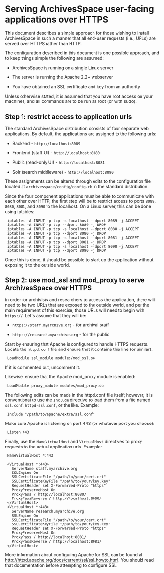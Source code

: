# Serving ArchivesSpace user-facing applications over HTTPS

This document describes a simple approach for those wishing to install
ArchivesSpace in such a manner that all end-user requests (i.e., URLs)
are served over HTTPS rather than HTTP.

The configuration described in this document is one possible approach,
and to keep things simple the following are assumed:

  * ArchivesSpace is running on a single Linux server

  * The server is running the Apache 2.2+ webserver

  * You have obtained an SSL certificate and key from an authority

Unless otherwise stated, it is assumed that you have root access on
your machines, and all commands are to be run as root (or with sudo).


## Step 1: restrict access to application urls

The standard ArchivesSpace distribution consists of four separate web
applications. By default, the applications are assigned to the following
urls:

  * Backend - `http://localhost:8089`

  * Frontend (staff UI) - `http://localhost:8080`

  * Public (read-only UI) - `http://localhost:8081`

  * Solr (search middleware) - `http://localhost:8090`

These assignments can be altered through edits to the configuration file
located at `archivesspace/config/config.rb` in the standard distribution.

Since the four component applications must be able to communicate with each
other over HTTP, the first step will be to restrict access to ports `8089`,
 `8080`, `8081`, and `8090` to the localhost. On a Linux server, this can be
 done using iptables:

     iptables -A INPUT -p tcp -s localhost --dport 8089 -j ACCEPT
     iptables -A INPUT -p tcp --dport 8089 -j DROP
     iptables -A INPUT -p tcp -s localhost --dport 8080 -j ACCEPT
     iptables -A INPUT -p tcp --dport 8080 -j DROP
     iptables -A INPUT -p tcp -s localhost --dport 8081 -j ACCEPT
     iptables -A INPUT -p tcp --dport 8081 -j DROP
     iptables -A INPUT -p tcp -s localhost --dport 8090 -j ACCEPT
     iptables -A INPUT -p tcp --dport 8090 -j DROP

Once this is done, it should be possible to start up the application without
exposing it to the outside world.

## Step 2: use mod\_ssl and mod\_proxy to serve ArchivesSpace over HTTPS

In order for archivists and researchers to access the application, there will
need to be two URLs that are exposed to the outside world, and per the main
requirement of this exercise, those URLs will need to begin with `https://`.
Let's assume that they will be:

  * `https://staff.myarchive.org` - for archival staff

  * `https://research.myarchive.org` - for the public

Start by ensuring that Apache is configured to handle HTTPS requests. Locate
the `httpd.conf` file and ensure that it contains this line (or similar):

     LoadModule ssl_module modules/mod_ssl.so

If it is commented out, uncomment it.

Likewise, ensure that the Apache mod_proxy module is enabled:

     LoadModule proxy_module modules/mod_proxy.so

The following edits can be made in the httpd.conf file itself; however, it is
conventional to use the `Include` directive to load them from a file
named `ssl.conf`, `httpd-ssl.conf`, or the like. Example:

     Include "/path/to/apache/extra/ssl.conf"

Make sure Apache is listening on port 443 (or whatever port you choose):

     Listen 443

Finally, use the `NameVirtualHost` and `VirtualHost` directives to proxy
requests to the actual application urls. Example:

     NameVirtualHost *:443

     <VirtualHost *:443>
       ServerName staff.myarchive.org
       SSLEngine On
       SSLCertificateFile "/path/to/your/cert.crt"
       SSLCertificateKeyFile "/path/to/your/key.key"
       RequestHeader set X-Forwarded-Proto "https"
       ProxyPreserveHost On
       ProxyPass / http://localhost:8080/
       ProxyPassReverse / http://localhost:8080/
     </VirtualHost>
     <VirtualHost *:443>
       ServerName research.myarchive.org
       SSLEngine On
       SSLCertificateFile "/path/to/your/cert.crt"
       SSLCertificateKeyFile "/path/to/your/key.key"
       RequestHeader set X-Forwarded-Proto "https"
       ProxyPreserveHost On
       ProxyPass / http://localhost:8081/
       ProxyPassReverse / http://localhost:8081/
     </VirtualHost>

More information about configuring Apache for SSL can be found at
http://httpd.apache.org/docs/current/ssl/ssl_howto.html.  You should read
that documentation before attempting to configure SSL.
